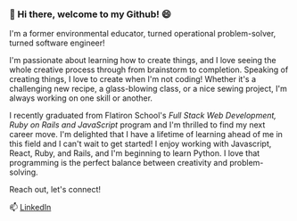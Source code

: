 ### 👋  Hi there, welcome to my Github! 😄

I'm a former environmental educator, turned operational problem-solver, turned software engineer! 


I'm passionate about learning how to create things, and I love seeing the whole creative process through from brainstorm to completion. Speaking of creating things, I love to create when I'm not coding! Whether it's a challenging new recipe, a glass-blowing class, or a nice sewing project, I'm always working on one skill or another. 



I recently graduated from Flatiron School's *Full Stack Web Development, Ruby on Rails and JavaScript* program and I'm thrilled to find my next career move. I'm delighted that I have a lifetime of learning ahead of me in this field and I can't wait to get started! I enjoy working with Javascript, React, Ruby, and Rails, and I'm beginning to learn Python. I love that programming is the perfect balance between creativity and problem-solving. 



Reach out, let's connect!

📫 [LinkedIn](https://www.linkedin.com/in/abby-e-anderson/)





<!--
**abby-anderson/abby-anderson** is a ✨ _special_ ✨ repository because its `README.md` (this file) appears on your GitHub profile.

Here are some ideas to get you started:

- 🔭 I’m currently working on ...
- 🌱 I’m currently learning ...
- 👯 I’m looking to collaborate on ...
- 🤔 I’m looking for help with ...
- 💬 Ask me about ...
-  How to reach me: ...
-  Pronouns: ...
- ⚡ Fun fact: ...
-->
